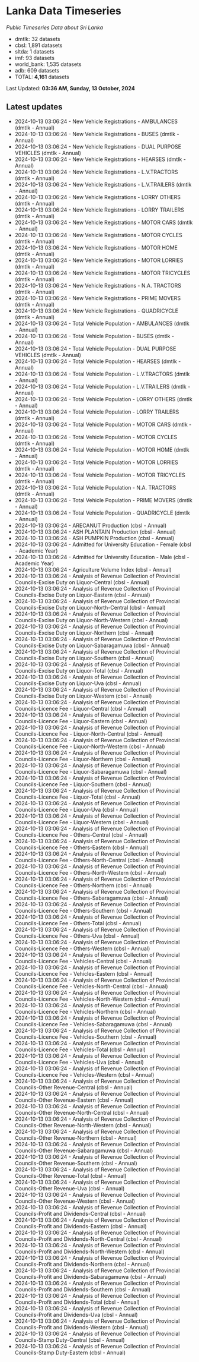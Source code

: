 # Lanka Data Timeseries
*Public Timeseries Data about Sri Lanka*

* dmtlk: 32 datasets
* cbsl: 1,891 datasets
* sltda: 1 datasets
* imf: 93 datasets
* world_bank: 1,535 datasets
* adb: 609 datasets
* TOTAL: **4,161** datasets

Last Updated: **03:36 AM, Sunday, 13 October, 2024**

## Latest updates

* 2024-10-13 03:06:24 - New Vehicle Registrations - AMBULANCES (dmtlk - Annual)
* 2024-10-13 03:06:24 - New Vehicle Registrations - BUSES (dmtlk - Annual)
* 2024-10-13 03:06:24 - New Vehicle Registrations - DUAL PURPOSE VEHICLES (dmtlk - Annual)
* 2024-10-13 03:06:24 - New Vehicle Registrations - HEARSES (dmtlk - Annual)
* 2024-10-13 03:06:24 - New Vehicle Registrations - L.V.TRACTORS (dmtlk - Annual)
* 2024-10-13 03:06:24 - New Vehicle Registrations - L.V.TRAILERS (dmtlk - Annual)
* 2024-10-13 03:06:24 - New Vehicle Registrations - LORRY OTHERS (dmtlk - Annual)
* 2024-10-13 03:06:24 - New Vehicle Registrations - LORRY TRAILERS (dmtlk - Annual)
* 2024-10-13 03:06:24 - New Vehicle Registrations - MOTOR CARS (dmtlk - Annual)
* 2024-10-13 03:06:24 - New Vehicle Registrations - MOTOR CYCLES (dmtlk - Annual)
* 2024-10-13 03:06:24 - New Vehicle Registrations - MOTOR HOME (dmtlk - Annual)
* 2024-10-13 03:06:24 - New Vehicle Registrations - MOTOR LORRIES (dmtlk - Annual)
* 2024-10-13 03:06:24 - New Vehicle Registrations - MOTOR TRICYCLES (dmtlk - Annual)
* 2024-10-13 03:06:24 - New Vehicle Registrations - N.A. TRACTORS (dmtlk - Annual)
* 2024-10-13 03:06:24 - New Vehicle Registrations - PRIME MOVERS (dmtlk - Annual)
* 2024-10-13 03:06:24 - New Vehicle Registrations - QUADRICYCLE (dmtlk - Annual)
* 2024-10-13 03:06:24 - Total Vehicle Population - AMBULANCES (dmtlk - Annual)
* 2024-10-13 03:06:24 - Total Vehicle Population - BUSES (dmtlk - Annual)
* 2024-10-13 03:06:24 - Total Vehicle Population - DUAL PURPOSE VEHICLES (dmtlk - Annual)
* 2024-10-13 03:06:24 - Total Vehicle Population - HEARSES (dmtlk - Annual)
* 2024-10-13 03:06:24 - Total Vehicle Population - L.V.TRACTORS (dmtlk - Annual)
* 2024-10-13 03:06:24 - Total Vehicle Population - L.V.TRAILERS (dmtlk - Annual)
* 2024-10-13 03:06:24 - Total Vehicle Population - LORRY OTHERS (dmtlk - Annual)
* 2024-10-13 03:06:24 - Total Vehicle Population - LORRY TRAILERS (dmtlk - Annual)
* 2024-10-13 03:06:24 - Total Vehicle Population - MOTOR CARS (dmtlk - Annual)
* 2024-10-13 03:06:24 - Total Vehicle Population - MOTOR CYCLES (dmtlk - Annual)
* 2024-10-13 03:06:24 - Total Vehicle Population - MOTOR HOME (dmtlk - Annual)
* 2024-10-13 03:06:24 - Total Vehicle Population - MOTOR LORRIES (dmtlk - Annual)
* 2024-10-13 03:06:24 - Total Vehicle Population - MOTOR TRICYCLES (dmtlk - Annual)
* 2024-10-13 03:06:24 - Total Vehicle Population - N.A. TRACTORS (dmtlk - Annual)
* 2024-10-13 03:06:24 - Total Vehicle Population - PRIME MOVERS (dmtlk - Annual)
* 2024-10-13 03:06:24 - Total Vehicle Population - QUADRICYCLE (dmtlk - Annual)
* 2024-10-13 03:06:24 - ARECANUT Production (cbsl - Annual)
* 2024-10-13 03:06:24 - ASH PLANTAIN Production (cbsl - Annual)
* 2024-10-13 03:06:24 - ASH PUMPKIN Production (cbsl - Annual)
* 2024-10-13 03:06:24 - Admitted for University Education - Female (cbsl - Academic Year)
* 2024-10-13 03:06:24 - Admitted for University Education - Male (cbsl - Academic Year)
* 2024-10-13 03:06:24 - Agriculture Volume Index (cbsl - Annual)
* 2024-10-13 03:06:24 - Analysis of Revenue Collection of Provincial Councils-Excise Duty on Liquor-Central (cbsl - Annual)
* 2024-10-13 03:06:24 - Analysis of Revenue Collection of Provincial Councils-Excise Duty on Liquor-Eastern (cbsl - Annual)
* 2024-10-13 03:06:24 - Analysis of Revenue Collection of Provincial Councils-Excise Duty on Liquor-North-Central (cbsl - Annual)
* 2024-10-13 03:06:24 - Analysis of Revenue Collection of Provincial Councils-Excise Duty on Liquor-North-Western (cbsl - Annual)
* 2024-10-13 03:06:24 - Analysis of Revenue Collection of Provincial Councils-Excise Duty on Liquor-Northern (cbsl - Annual)
* 2024-10-13 03:06:24 - Analysis of Revenue Collection of Provincial Councils-Excise Duty on Liquor-Sabaragamuwa (cbsl - Annual)
* 2024-10-13 03:06:24 - Analysis of Revenue Collection of Provincial Councils-Excise Duty on Liquor-Southern (cbsl - Annual)
* 2024-10-13 03:06:24 - Analysis of Revenue Collection of Provincial Councils-Excise Duty on Liquor-Total (cbsl - Annual)
* 2024-10-13 03:06:24 - Analysis of Revenue Collection of Provincial Councils-Excise Duty on Liquor-Uva (cbsl - Annual)
* 2024-10-13 03:06:24 - Analysis of Revenue Collection of Provincial Councils-Excise Duty on Liquor-Western (cbsl - Annual)
* 2024-10-13 03:06:24 - Analysis of Revenue Collection of Provincial Councils-Licence Fee - Liquor-Central (cbsl - Annual)
* 2024-10-13 03:06:24 - Analysis of Revenue Collection of Provincial Councils-Licence Fee - Liquor-Eastern (cbsl - Annual)
* 2024-10-13 03:06:24 - Analysis of Revenue Collection of Provincial Councils-Licence Fee - Liquor-North-Central (cbsl - Annual)
* 2024-10-13 03:06:24 - Analysis of Revenue Collection of Provincial Councils-Licence Fee - Liquor-North-Western (cbsl - Annual)
* 2024-10-13 03:06:24 - Analysis of Revenue Collection of Provincial Councils-Licence Fee - Liquor-Northern (cbsl - Annual)
* 2024-10-13 03:06:24 - Analysis of Revenue Collection of Provincial Councils-Licence Fee - Liquor-Sabaragamuwa (cbsl - Annual)
* 2024-10-13 03:06:24 - Analysis of Revenue Collection of Provincial Councils-Licence Fee - Liquor-Southern (cbsl - Annual)
* 2024-10-13 03:06:24 - Analysis of Revenue Collection of Provincial Councils-Licence Fee - Liquor-Total (cbsl - Annual)
* 2024-10-13 03:06:24 - Analysis of Revenue Collection of Provincial Councils-Licence Fee - Liquor-Uva (cbsl - Annual)
* 2024-10-13 03:06:24 - Analysis of Revenue Collection of Provincial Councils-Licence Fee - Liquor-Western (cbsl - Annual)
* 2024-10-13 03:06:24 - Analysis of Revenue Collection of Provincial Councils-Licence Fee - Others-Central (cbsl - Annual)
* 2024-10-13 03:06:24 - Analysis of Revenue Collection of Provincial Councils-Licence Fee - Others-Eastern (cbsl - Annual)
* 2024-10-13 03:06:24 - Analysis of Revenue Collection of Provincial Councils-Licence Fee - Others-North-Central (cbsl - Annual)
* 2024-10-13 03:06:24 - Analysis of Revenue Collection of Provincial Councils-Licence Fee - Others-North-Western (cbsl - Annual)
* 2024-10-13 03:06:24 - Analysis of Revenue Collection of Provincial Councils-Licence Fee - Others-Northern (cbsl - Annual)
* 2024-10-13 03:06:24 - Analysis of Revenue Collection of Provincial Councils-Licence Fee - Others-Sabaragamuwa (cbsl - Annual)
* 2024-10-13 03:06:24 - Analysis of Revenue Collection of Provincial Councils-Licence Fee - Others-Southern (cbsl - Annual)
* 2024-10-13 03:06:24 - Analysis of Revenue Collection of Provincial Councils-Licence Fee - Others-Total (cbsl - Annual)
* 2024-10-13 03:06:24 - Analysis of Revenue Collection of Provincial Councils-Licence Fee - Others-Uva (cbsl - Annual)
* 2024-10-13 03:06:24 - Analysis of Revenue Collection of Provincial Councils-Licence Fee - Others-Western (cbsl - Annual)
* 2024-10-13 03:06:24 - Analysis of Revenue Collection of Provincial Councils-Licence Fee - Vehicles-Central (cbsl - Annual)
* 2024-10-13 03:06:24 - Analysis of Revenue Collection of Provincial Councils-Licence Fee - Vehicles-Eastern (cbsl - Annual)
* 2024-10-13 03:06:24 - Analysis of Revenue Collection of Provincial Councils-Licence Fee - Vehicles-North-Central (cbsl - Annual)
* 2024-10-13 03:06:24 - Analysis of Revenue Collection of Provincial Councils-Licence Fee - Vehicles-North-Western (cbsl - Annual)
* 2024-10-13 03:06:24 - Analysis of Revenue Collection of Provincial Councils-Licence Fee - Vehicles-Northern (cbsl - Annual)
* 2024-10-13 03:06:24 - Analysis of Revenue Collection of Provincial Councils-Licence Fee - Vehicles-Sabaragamuwa (cbsl - Annual)
* 2024-10-13 03:06:24 - Analysis of Revenue Collection of Provincial Councils-Licence Fee - Vehicles-Southern (cbsl - Annual)
* 2024-10-13 03:06:24 - Analysis of Revenue Collection of Provincial Councils-Licence Fee - Vehicles-Total (cbsl - Annual)
* 2024-10-13 03:06:24 - Analysis of Revenue Collection of Provincial Councils-Licence Fee - Vehicles-Uva (cbsl - Annual)
* 2024-10-13 03:06:24 - Analysis of Revenue Collection of Provincial Councils-Licence Fee - Vehicles-Western (cbsl - Annual)
* 2024-10-13 03:06:24 - Analysis of Revenue Collection of Provincial Councils-Other Revenue-Central (cbsl - Annual)
* 2024-10-13 03:06:24 - Analysis of Revenue Collection of Provincial Councils-Other Revenue-Eastern (cbsl - Annual)
* 2024-10-13 03:06:24 - Analysis of Revenue Collection of Provincial Councils-Other Revenue-North-Central (cbsl - Annual)
* 2024-10-13 03:06:24 - Analysis of Revenue Collection of Provincial Councils-Other Revenue-North-Western (cbsl - Annual)
* 2024-10-13 03:06:24 - Analysis of Revenue Collection of Provincial Councils-Other Revenue-Northern (cbsl - Annual)
* 2024-10-13 03:06:24 - Analysis of Revenue Collection of Provincial Councils-Other Revenue-Sabaragamuwa (cbsl - Annual)
* 2024-10-13 03:06:24 - Analysis of Revenue Collection of Provincial Councils-Other Revenue-Southern (cbsl - Annual)
* 2024-10-13 03:06:24 - Analysis of Revenue Collection of Provincial Councils-Other Revenue-Total (cbsl - Annual)
* 2024-10-13 03:06:24 - Analysis of Revenue Collection of Provincial Councils-Other Revenue-Uva (cbsl - Annual)
* 2024-10-13 03:06:24 - Analysis of Revenue Collection of Provincial Councils-Other Revenue-Western (cbsl - Annual)
* 2024-10-13 03:06:24 - Analysis of Revenue Collection of Provincial Councils-Profit and Dividends-Central (cbsl - Annual)
* 2024-10-13 03:06:24 - Analysis of Revenue Collection of Provincial Councils-Profit and Dividends-Eastern (cbsl - Annual)
* 2024-10-13 03:06:24 - Analysis of Revenue Collection of Provincial Councils-Profit and Dividends-North-Central (cbsl - Annual)
* 2024-10-13 03:06:24 - Analysis of Revenue Collection of Provincial Councils-Profit and Dividends-North-Western (cbsl - Annual)
* 2024-10-13 03:06:24 - Analysis of Revenue Collection of Provincial Councils-Profit and Dividends-Northern (cbsl - Annual)
* 2024-10-13 03:06:24 - Analysis of Revenue Collection of Provincial Councils-Profit and Dividends-Sabaragamuwa (cbsl - Annual)
* 2024-10-13 03:06:24 - Analysis of Revenue Collection of Provincial Councils-Profit and Dividends-Southern (cbsl - Annual)
* 2024-10-13 03:06:24 - Analysis of Revenue Collection of Provincial Councils-Profit and Dividends-Total (cbsl - Annual)
* 2024-10-13 03:06:24 - Analysis of Revenue Collection of Provincial Councils-Profit and Dividends-Uva (cbsl - Annual)
* 2024-10-13 03:06:24 - Analysis of Revenue Collection of Provincial Councils-Profit and Dividends-Western (cbsl - Annual)
* 2024-10-13 03:06:24 - Analysis of Revenue Collection of Provincial Councils-Stamp Duty-Central (cbsl - Annual)
* 2024-10-13 03:06:24 - Analysis of Revenue Collection of Provincial Councils-Stamp Duty-Eastern (cbsl - Annual)